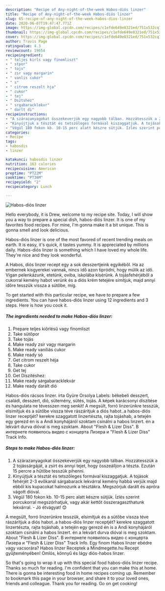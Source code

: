 ```yaml
---
description: "Recipe of Any-night-of-the-week Habos-diós linzer"
title: "Recipe of Any-night-of-the-week Habos-diós linzer"
slug: 65-recipe-of-any-night-of-the-week-habos-dios-linzer
date: 2020-06-07T19:47:47.771Z
image: https://img-global.cpcdn.com/recipes/c1efde649e8321ed/751x532cq70/habos-dios-linzer-recept-foto.jpg
thumbnail: https://img-global.cpcdn.com/recipes/c1efde649e8321ed/751x532cq70/habos-dios-linzer-recept-foto.jpg
cover: https://img-global.cpcdn.com/recipes/c1efde649e8321ed/751x532cq70/habos-dios-linzer-recept-foto.jpg
author: Travis Page
ratingvalue: 4.3
reviewcount: 19654
recipeingredient:
- " teljes kirls vagy finomliszt"
- " stpor"
- " tojs"
- " zsr vagy margarin"
- " vanlis cukor"
- " s"
- " citrom reszelt hja"
- " cukor"
- " tej"
- " Dsztshez"
- " srgabaracklekvr"
- " darlt di"
recipeinstructions:
- "A szárazanyagokat összekeverjük egy nagyobb tálban. Hozzátesszük a 2 tojássárgáját, a zsírt és annyi tejet, hogy összeálljon a tészta. Ezután 15 percre a hűtőbe tesszük pihenni."
- "Kinyújtjuk a tésztát és tetszőleges formával kiszaggatjuk. A tojások fehérjét 2-3 evőkanál sárgabarack lekvárral kemény habbá verjük majd ebből kis kupacokat halmozunk a tésztákra. Megszórjuk darált és apróra vágott dióval."
- "Végül 180 fokon kb. 10-15 perc alatt készre sütjük. Ízlés szerint porcukorral megszórhatjuk, vagy akár kettőt összeragaszthatunk lekvárral.  Jó étvágyat! 😊"
categories:
- Recipe
tags:
- habosdis
- linzer

katakunci: habosdis linzer 
nutrition: 163 calories
recipecuisine: American
preptime: "PT22M"
cooktime: "PT36M"
recipeyield: "2"
recipecategory: Lunch

---
```



![Habos-diós linzer](https://img-global.cpcdn.com/recipes/c1efde649e8321ed/751x532cq70/habos-dios-linzer-recept-foto.jpg)

Hello everybody, it is Drew, welcome to my recipe site. Today, I will show you a way to prepare a special dish, habos-diós linzer. It is one of my favorites food recipes. For mine, I'm gonna make it a bit unique. This is gonna smell and look delicious.

Habos-diós linzer is one of the most favored of recent trending meals on earth. It is easy, it's quick, it tastes yummy. It is appreciated by millions daily. Habos-diós linzer is something which I have loved my whole life. They're nice and they look wonderful.

A Habos, diós linzer recept egy a sok desszertjeink egyikéből. Ha az embernek kisgyerekei vannak, nincs idő azon tipródni, hogy múlik az idő. Vígan pelenkázunk, etetünk, oviba, iskolába kísérünk. A tojásfehérjéből a cukorral kemény habot verünk és a diós krém tetejére simítjuk, majd annyi időre tesszük vissza a sütőbe, míg.


To get started with this particular recipe, we have to prepare a few ingredients. You can have habos-diós linzer using 12 ingredients and 3 steps. Here is how you cook it.

<!--inarticleads1-->

##### The ingredients needed to make Habos-diós linzer:

1. Prepare  teljes kiőrlésű vagy finomliszt
1. Take  sütőpor
1. Take  tojás
1. Make ready  zsír vagy margarin
1. Make ready  vaníliás cukor
1. Make ready  só
1. Get  citrom reszelt héja
1. Take  cukor
1. Get  tej
1. Get  Díszítéshez:
1. Make ready  sárgabaracklekvár
1. Make ready  darált dió


Habos-diós rácsos linzer. írta Gyüre Orsolya Labels: békebeli desszert, családi, desszert, dió, sütemény, sütés, tojás. A képek karácsonyi díszítése és hangulata ne tévesszen meg senkit! A megsült, forró linzerünkre tesszük, elsimítjuk és a sütőbe vissza téve rászárítjuk a diós habot..a habos-diós linzer receptjét? kerekre szaggatott linzertészta, rajta tojáshab, a tetején egy gerezd én is a Andi konyhájáról szoktam csinálni a habos linzert. én a lekvárt durva dióval is meg szoktam. About &#34;Flesh &amp; Lizer Diss&#34;. В интернете появилось видео с концерта Лизера и &#34;Flesh &amp; Lizer Diss&#34; Track Info. 

<!--inarticleads2-->

##### Steps to make Habos-diós linzer:

1. A szárazanyagokat összekeverjük egy nagyobb tálban. Hozzátesszük a 2 tojássárgáját, a zsírt és annyi tejet, hogy összeálljon a tészta. Ezután 15 percre a hűtőbe tesszük pihenni.
1. Kinyújtjuk a tésztát és tetszőleges formával kiszaggatjuk. A tojások fehérjét 2-3 evőkanál sárgabarack lekvárral kemény habbá verjük majd ebből kis kupacokat halmozunk a tésztákra. Megszórjuk darált és apróra vágott dióval.
1. Végül 180 fokon kb. 10-15 perc alatt készre sütjük. Ízlés szerint porcukorral megszórhatjuk, vagy akár kettőt összeragaszthatunk lekvárral.  - Jó étvágyat! 😊


A megsült, forró linzerünkre tesszük, elsimítjuk és a sütőbe vissza téve rászárítjuk a diós habot..a habos-diós linzer receptjét? kerekre szaggatott linzertészta, rajta tojáshab, a tetején egy gerezd én is a Andi konyhájáról szoktam csinálni a habos linzert. én a lekvárt durva dióval is meg szoktam. About &#34;Flesh &amp; Lizer Diss&#34;. В интернете появилось видео с концерта Лизера и &#34;Flesh &amp; Lizer Diss&#34; Track Info. Egy finom Habos linzer ebédre vagy vacsorára? Habos linzer Receptek a Mindmegette.hu Recept gyűjteményében! Omlós, könnyű és lágy diós-habos linzer. 

So that's going to wrap it up with this special food habos-diós linzer recipe. Thanks so much for reading. I'm confident that you can make this at home. There is gonna be interesting food in home recipes coming up. Remember to bookmark this page in your browser, and share it to your loved ones, friends and colleague. Thank you for reading. Go on get cooking!
